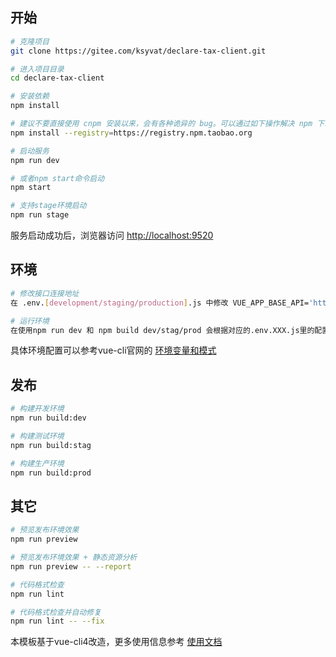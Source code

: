 ## 开始

```bash
# 克隆项目
git clone https://gitee.com/ksyvat/declare-tax-client.git

# 进入项目目录
cd declare-tax-client

# 安装依赖
npm install

# 建议不要直接使用 cnpm 安装以来，会有各种诡异的 bug。可以通过如下操作解决 npm 下载速度慢的问题
npm install --registry=https://registry.npm.taobao.org

# 启动服务
npm run dev

# 或者npm start命令启动
npm start

# 支持stage环境启动
npm run stage
```

服务启动成功后，浏览器访问 [http://localhost:9520](http://localhost:9000)


## 环境

```bash
# 修改接口连接地址
在 .env.[development/staging/production].js 中修改 VUE_APP_BASE_API='http://接口地址'

# 运行环境
在使用npm run dev 和 npm build dev/stag/prod 会根据对应的.env.XXX.js里的配置来连接不同环境的接口地址
```

具体环境配置可以参考vue-cli官网的 [环境变量和模式](https://cli.vuejs.org/zh/guide/mode-and-env.html)


## 发布

```bash
# 构建开发环境
npm run build:dev

# 构建测试环境
npm run build:stag

# 构建生产环境
npm run build:prod
```

## 其它

```bash
# 预览发布环境效果
npm run preview

# 预览发布环境效果 + 静态资源分析
npm run preview -- --report

# 代码格式检查
npm run lint

# 代码格式检查并自动修复
npm run lint -- --fix
```

本模板基于vue-cli4改造，更多使用信息参考 [使用文档](https://cli.vuejs.org/zh/)